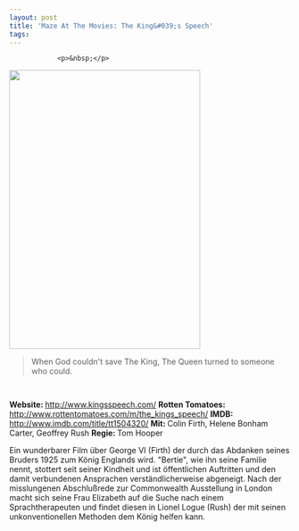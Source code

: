 ```yaml
---
layout: post
title: 'Maze At The Movies: The King&#039;s Speech'
tags:
---
```



                <p>&nbsp;</p>
<img class="alignnone size-full wp-image-7107" title="the_kings_speech_poster" src="/uploads/2011/03/the_kings_speech_poster.jpg" alt="" width="342" height="500" />
<blockquote>When God couldn't save The King, The Queen turned to someone who could.</blockquote>
<img class="alignnone size-full wp-image-5898" title="movie_review_4stars" src="/uploads/2010/02/movie_review_4stars.png" alt="" width="75" height="15" />
<p><strong> Website: </strong><a href="http://www.kingsspeech.com/"><a href="http://www.kingsspeech.com/">http://www.kingsspeech.com/</a></a>
<strong>Rotten Tomatoes: </strong><a href="http://www.rottentomatoes.com/m/the_kings_speech/"><a href="http://www.rottentomatoes.com/m/the_kings_speech/">http://www.rottentomatoes.com/m/the_kings_speech/</a></a>
<strong>IMDB: </strong><a href="http://www.imdb.com/title/tt1504320/"><a href="http://www.imdb.com/title/tt1504320/">http://www.imdb.com/title/tt1504320/</a></a>
<strong>Mit: </strong>Colin Firth, Helene Bonham Carter, Geoffrey Rush
<strong>Regie: </strong>Tom Hooper</p>
<p>Ein wunderbarer Film über George VI (Firth) der durch das Abdanken seines Bruders 1925 zum König Englands wird. &quot;Bertie&quot;, wie ihn seine Familie nennt, stottert seit seiner Kindheit und ist öffentlichen Auftritten und den damit verbundenen Ansprachen verständlicherweise abgeneigt. Nach der misslungenen Abschlußrede zur Commonwealth Ausstellung in London macht sich seine Frau Elizabeth auf die Suche nach einem Sprachtherapeuten und findet diesen in Lionel Logue (Rush) der mit seinen unkonventionellen Methoden dem König helfen kann.</p>
